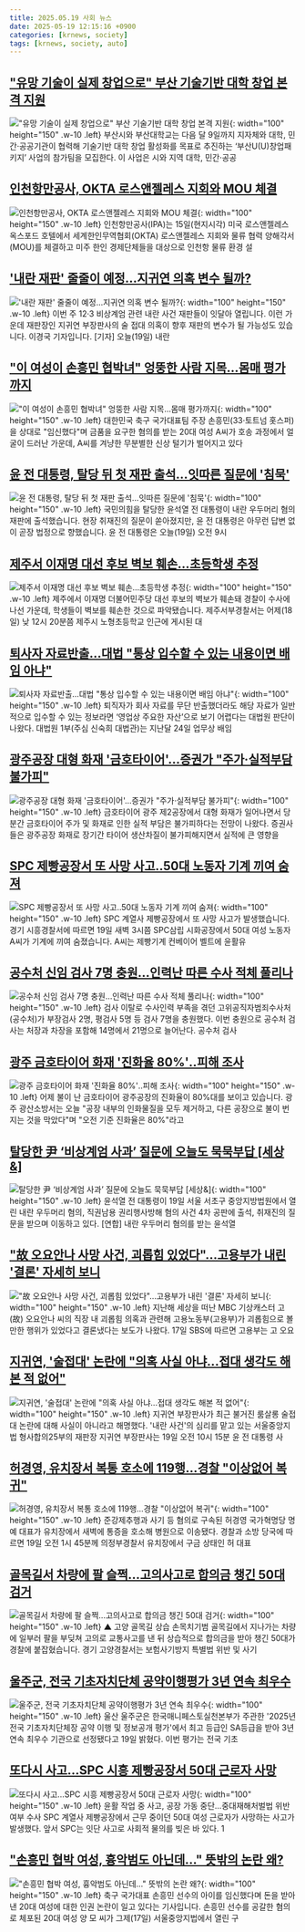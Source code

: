 ```yaml
---
title: 2025.05.19 사회 뉴스
date: 2025-05-19 12:15:16 +0900
categories: [krnews, society]
tags: [krnews, society, auto]
---
```

## ["유망 기술이 실제 창업으로" 부산 기술기반 대학 창업 본격 지원](https://n.news.naver.com/mnews/article/011/0004486924)

!["유망 기술이 실제 창업으로" 부산 기술기반 대학 창업 본격 지원](https://mimgnews.pstatic.net/image/origin/011/2025/05/19/4486924.jpg?type=nf220_150){: width="100" height="150" .w-10 .left}
부산시와 부산대학교는 다음 달 9일까지 지자체와 대학, 민간·공공기관이 협력해 기술기반 대학 창업 활성화를 목표로 추진하는 ‘부산U(U)창업패키지’ 사업의 참가팀을 모집한다. 이 사업은 시와 지역 대학, 민간·공공

## [인천항만공사, OKTA 로스앤젤레스 지회와 MOU 체결](https://n.news.naver.com/mnews/article/005/0001776962)

![인천항만공사, OKTA 로스앤젤레스 지회와 MOU 체결](https://mimgnews.pstatic.net/image/origin/005/2025/05/18/1776962.jpg?type=nf220_150){: width="100" height="150" .w-10 .left}
인천항만공사(IPA)는 15일(현지시각) 미국 로스앤젤레스 옥스포드 호텔에서 세계한인무역협회(OKTA) 로스앤젤레스 지회와 물류 협력 양해각서(MOU)를 체결하고 미주 한인 경제단체들을 대상으로 인천항 물류 환경 설

## ['내란 재판' 줄줄이 예정...지귀연 의혹 변수 될까?](https://n.news.naver.com/mnews/article/052/0002194798)

!['내란 재판' 줄줄이 예정...지귀연 의혹 변수 될까?](https://mimgnews.pstatic.net/image/origin/052/2025/05/19/2194798.jpg?type=nf220_150){: width="100" height="150" .w-10 .left}
이번 주 12·3 비상계엄 관련 내란 사건 재판들이 잇달아 열립니다. 이런 가운데 재판장인 지귀연 부장판사의 술 접대 의혹이 향후 재판의 변수가 될 가능성도 있습니다. 이경국 기자입니다. [기자] 오늘(19일) 내란

## ["이 여성이 손흥민 협박녀" 엉뚱한 사람 지목…몸매 평가까지](https://n.news.naver.com/mnews/article/008/0005195909)

!["이 여성이 손흥민 협박녀" 엉뚱한 사람 지목…몸매 평가까지](https://mimgnews.pstatic.net/image/origin/008/2025/05/19/5195909.jpg?type=nf220_150){: width="100" height="150" .w-10 .left}
대한민국 축구 국가대표팀 주장 손흥민(33·토트넘 홋스퍼)을 상대로 "임신했다"며 금품을 요구한 혐의를 받는 20대 여성 A씨가 호송 과정에서 얼굴이 드러난 가운데, A씨를 겨냥한 무분별한 신상 털기가 벌어지고 있다

## [윤 전 대통령, 탈당 뒤 첫 재판 출석…잇따른 질문에 '침묵'](https://n.news.naver.com/mnews/article/437/0000441293)

![윤 전 대통령, 탈당 뒤 첫 재판 출석…잇따른 질문에 '침묵'](https://mimgnews.pstatic.net/image/origin/437/2025/05/19/441293.jpg?type=nf220_150){: width="100" height="150" .w-10 .left}
국민의힘을 탈당한 윤석열 전 대통령이 내란 우두머리 혐의 재판에 출석했습니다. 현장 취재진의 질문이 쏟아졌지만, 윤 전 대통령은 아무런 답변 없이 곧장 법정으로 향했습니다. 윤 전 대통령은 오늘(19일) 오전 9시

## [제주서 이재명 대선 후보 벽보 훼손…초등학생 추정](https://n.news.naver.com/mnews/article/056/0011953965)

![제주서 이재명 대선 후보 벽보 훼손…초등학생 추정](https://mimgnews.pstatic.net/image/origin/056/2025/05/19/11953965.jpg?type=nf220_150){: width="100" height="150" .w-10 .left}
제주에서 이재명 더불어민주당 대선 후보의 벽보가 훼손돼 경찰이 수사에 나선 가운데, 학생들이 벽보를 훼손한 것으로 파악됐습니다. 제주서부경찰서는 어제(18일) 낮 12시 20분쯤 제주시 노형초등학교 인근에 게시된 대

## [퇴사자 자료반출…대법 "통상 입수할 수 있는 내용이면 배임 아냐"](https://n.news.naver.com/mnews/article/015/0005133609)

![퇴사자 자료반출…대법 "통상 입수할 수 있는 내용이면 배임 아냐"](https://mimgnews.pstatic.net/image/origin/015/2025/05/19/5133609.jpg?type=nf220_150){: width="100" height="150" .w-10 .left}
퇴직자가 회사 자료를 무단 반출했더라도 해당 자료가 일반적으로 입수할 수 있는 정보라면 ‘영업상 주요한 자산’으로 보기 어렵다는 대법원 판단이 나왔다. 대법원 1부(주심 신숙희 대법관)는 지난달 24일 업무상 배임

## [광주공장 대형 화재 '금호타이어'...증권가 "주가·실적부담 불가피"](https://n.news.naver.com/mnews/article/648/0000036271)

![광주공장 대형 화재 '금호타이어'...증권가 "주가·실적부담 불가피"](https://mimgnews.pstatic.net/image/origin/648/2025/05/19/36271.jpg?type=nf220_150){: width="100" height="150" .w-10 .left}
금호타이어 광주 제2공장에서 대형 화재가 일어나면서 당분간 금호타이어 주가 및 화재로 인한 실적 부담은 불가피하다는 전망이 나왔다. 증권사들은 광주공장 화재로 장기간 타이어 생산차질이 불가피해지면서 실적에 큰 영향을

## [SPC 제빵공장서 또 사망 사고..50대 노동자 기계 끼여 숨져](https://n.news.naver.com/mnews/article/660/0000085545)

![SPC 제빵공장서 또 사망 사고..50대 노동자 기계 끼여 숨져](https://mimgnews.pstatic.net/image/origin/660/2025/05/19/85545.jpg?type=nf220_150){: width="100" height="150" .w-10 .left}
SPC 계열사 제빵공장에서 또 사망 사고가 발생했습니다. 경기 시흥경찰서에 따르면 19일 새벽 3시쯤 SPC삼립 시화공장에서 50대 여성 노동자 A씨가 기계에 끼여 숨졌습니다. A씨는 제빵기계 컨베이어 벨트에 윤활유

## [공수처 신임 검사 7명 충원…인력난 따른 수사 적체 풀리나](https://n.news.naver.com/mnews/article/025/0003441824)

![공수처 신임 검사 7명 충원…인력난 따른 수사 적체 풀리나](https://mimgnews.pstatic.net/image/origin/025/2025/05/19/3441824.jpg?type=nf220_150){: width="100" height="150" .w-10 .left}
검사 이탈로 수사인력 부족을 겪던 고위공직자범죄수사처(공수처)가 부장검사 2명, 평검사 5명 등 검사 7명을 충원했다. 이번 충원으로 공수처 검사는 처장과 차장을 포함해 14명에서 21명으로 늘어난다. 공수처 검사

## [광주 금호타이어 화재 '진화율 80%'‥피해 조사](https://n.news.naver.com/mnews/article/214/0001424834)

![광주 금호타이어 화재 '진화율 80%'‥피해 조사](https://mimgnews.pstatic.net/image/origin/214/2025/05/18/1424834.jpg?type=nf220_150){: width="100" height="150" .w-10 .left}
어제 불이 난 금호타이어 광주공장의 진화율이 80%대를 보이고 있습니다. 광주 광산소방서는 오늘 "공장 내부의 인화물질을 모두 제거하고, 다른 공장으로 불이 번지는 것을 막았다"며 "오전 기준 진화율은 80%"라고

## [탈당한 尹 ‘비상계엄 사과’ 질문에 오늘도 묵묵부답 [세상&]](https://n.news.naver.com/mnews/article/016/0002472966)

![탈당한 尹 ‘비상계엄 사과’ 질문에 오늘도 묵묵부답 [세상&]](https://mimgnews.pstatic.net/image/origin/016/2025/05/19/2472966.jpg?type=nf220_150){: width="100" height="150" .w-10 .left}
윤석열 전 대통령이 19일 서울 서초구 중앙지방법원에서 열린 내란 우두머리 혐의, 직권남용 권리행사방해 혐의 사건 4차 공판에 출석, 취재진의 질문을 받으며 이동하고 있다. [연합] 내란 우두머리 혐의를 받는 윤석열

## ["故 오요안나 사망 사건, 괴롭힘 있었다"…고용부가 내린 '결론' 자세히 보니](https://n.news.naver.com/mnews/article/011/0004486650)

!["故 오요안나 사망 사건, 괴롭힘 있었다"…고용부가 내린 '결론' 자세히 보니](https://mimgnews.pstatic.net/image/origin/011/2025/05/18/4486650.jpg?type=nf220_150){: width="100" height="150" .w-10 .left}
지난해 세상을 떠난 MBC 기상캐스터 고(故) 오요안나 씨의 직장 내 괴롭힘 의혹과 관련해 고용노동부(고용부)가 괴롭힘으로 볼 만한 행위가 있었다고 결론냈다는 보도가 나왔다. 17일 SBS에 따르면 고용부는 고 오요

## [지귀연, '술접대' 논란에 "의혹 사실 아냐...접대 생각도 해본 적 없어"](https://n.news.naver.com/mnews/article/014/0005351368)

![지귀연, '술접대' 논란에 "의혹 사실 아냐...접대 생각도 해본 적 없어"](https://mimgnews.pstatic.net/image/origin/014/2025/05/19/5351368.jpg?type=nf220_150){: width="100" height="150" .w-10 .left}
지귀연 부장판사가 최근 불거진 룸살롱 술접대 논란에 대해 사실이 아니라고 해명했다. '내란 사건'의 심리를 맡고 있는 서울중앙지법 형사합의25부의 재판장 지귀연 부장판사는 19일 오전 10시 15분 윤 전 대통령 사

## [허경영, 유치장서 복통 호소에 119행…경찰 "이상없어 복귀"](https://n.news.naver.com/mnews/article/001/0015396697)

![허경영, 유치장서 복통 호소에 119행…경찰 "이상없어 복귀"](https://mimgnews.pstatic.net/image/origin/001/2025/05/19/15396697.jpg?type=nf220_150){: width="100" height="150" .w-10 .left}
준강제추행과 사기 등 혐의로 구속된 허경영 국가혁명당 명예 대표가 유치장에서 새벽에 통증을 호소해 병원으로 이송됐다. 경찰과 소방 당국에 따르면 19일 오전 1시 45분께 의정부경찰서 유치장에서 구금 상태인 허 대표

## [골목길서 차량에 팔 슬쩍…고의사고로 합의금 챙긴 50대 검거](https://n.news.naver.com/mnews/article/055/0001259090)

![골목길서 차량에 팔 슬쩍…고의사고로 합의금 챙긴 50대 검거](https://mimgnews.pstatic.net/image/origin/055/2025/05/19/1259090.jpg?type=nf220_150){: width="100" height="150" .w-10 .left}
▲ 고양 골목길 상습 손목치기범 골목길에서 지나가는 차량에 일부러 팔을 부딪쳐 고의로 교통사고를 낸 뒤 상습적으로 합의금을 받아 챙긴 50대가 경찰에 붙잡혔습니다. 경기 고양경찰서는 보험사기방지 특별법 위반 및 사기

## [울주군, 전국 기초자치단체 공약이행평가 3년 연속 최우수](https://n.news.naver.com/mnews/article/079/0004025768)

![울주군, 전국 기초자치단체 공약이행평가 3년 연속 최우수](https://mimgnews.pstatic.net/image/origin/079/2025/05/19/4025768.jpg?type=nf220_150){: width="100" height="150" .w-10 .left}
울산 울주군은 한국매니페스토실천본부가 주관한 '2025년 전국 기초자치단체장 공약 이행 및 정보공개 평가'에서 최고 등급인 SA등급을 받아 3년 연속 최우수 기관으로 선정됐다고 19일 밝혔다. 이번 평가는 전국 기초

## [또다시 사고…SPC 시흥 제빵공장서 50대 근로자 사망](https://n.news.naver.com/mnews/article/022/0004036616)

![또다시 사고…SPC 시흥 제빵공장서 50대 근로자 사망](https://mimgnews.pstatic.net/image/origin/022/2025/05/19/4036616.jpg?type=nf220_150){: width="100" height="150" .w-10 .left}
윤활 작업 중 사고, 공장 가동 중단…중대재해처벌법 위반 여부 수사 SPC 계열사 제빵공장에서 근무 중이던 50대 여성 근로자가 사망하는 사고가 발생했다. 앞서 SPC는 잇단 사고로 사회적 물의를 빚은 바 있다. 1

## ["손흥민 협박 여성, 흉악범도 아닌데…" 뜻밖의 논란 왜?](https://n.news.naver.com/mnews/article/055/0001259040)

!["손흥민 협박 여성, 흉악범도 아닌데…" 뜻밖의 논란 왜?](https://mimgnews.pstatic.net/image/origin/055/2025/05/19/1259040.jpg?type=nf220_150){: width="100" height="150" .w-10 .left}
축구 국가대표 손흥민 선수의 아이를 임신했다며 돈을 받아낸 20대 여성에 대한 인권 논란이 일고 있다는 기사입니다. 손흥민 선수를 공갈한 혐의로 체포된 20대 여성 양 모 씨가 그제(17일) 서울중앙지법에서 열린 구

